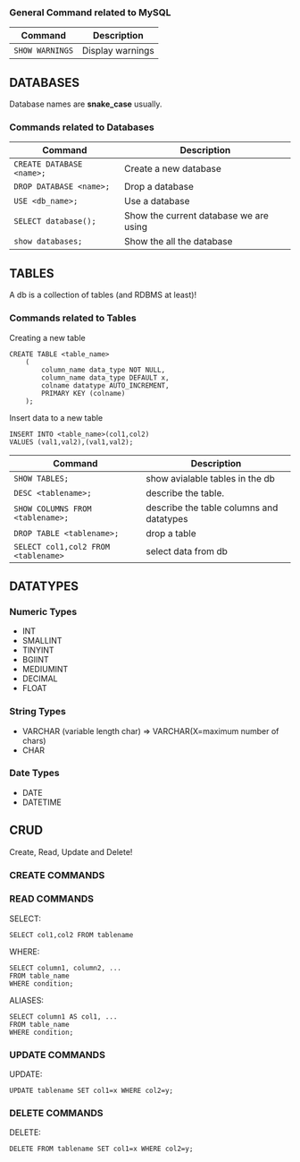 ### General Command related to MySQL
|Command|Description |
|--|--|
|`SHOW WARNINGS`|Display warnings|


## DATABASES

Database names are **snake_case** usually.

### Commands related to Databases
|Command|Description |
|--|--|
|`CREATE DATABASE <name>;`|Create a new database|
|`DROP DATABASE <name>;`|Drop a database|
|`USE <db_name>;`|Use a database|
|`SELECT database();`|Show the current database we are using|
|`show databases;`|Show the all the database|


## TABLES
A db is a collection of tables (and RDBMS at least)! 

### Commands related to Tables
Creating a new table
```mysql
CREATE TABLE <table_name>
    (
        column_name data_type NOT NULL,
        column_name data_type DEFAULT x,
        colname datatype AUTO_INCREMENT,
        PRIMARY KEY (colname)
    );
```
Insert data to a new table
```mysql
INSERT INTO <table_name>(col1,col2)
VALUES (val1,val2),(val1,val2);
```



|Command|Description |
|--|--|
|`SHOW TABLES;`|show avialable tables in the db|
|`DESC <tablename>;`|describe the table.|
|`SHOW COLUMNS FROM <tablename>;`|describe the table columns and datatypes|
|`DROP TABLE <tablename>;`|drop a table|
|`SELECT col1,col2 FROM <tablename>`|select data from db|



## DATATYPES

### Numeric Types
* INT
* SMALLINT
* TINYINT
* BGIINT
* MEDIUMINT
* DECIMAL
* FLOAT

### String Types
* VARCHAR (variable length char) => VARCHAR(X=maximum number of chars)
* CHAR

### Date Types
* DATE
* DATETIME


## CRUD
Create, Read, Update and Delete!


### CREATE COMMANDS

### READ COMMANDS

SELECT:
```mysql
SELECT col1,col2 FROM tablename
```

WHERE:
```mysql
SELECT column1, column2, ...
FROM table_name
WHERE condition;
```

ALIASES:
```mysql
SELECT column1 AS col1, ...
FROM table_name
WHERE condition;
```

### UPDATE COMMANDS
UPDATE:
```mysql
UPDATE tablename SET col1=x WHERE col2=y;
```

### DELETE COMMANDS
DELETE:
```mysql
DELETE FROM tablename SET col1=x WHERE col2=y;
```

